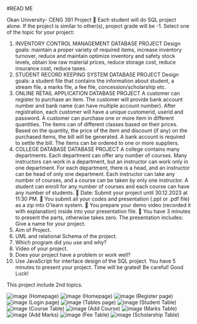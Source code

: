#READ ME

Okan University- CENG 391 Project
 Each student will do SQL project alone.
If the project is similar to other(s), project grade will be -1. 
Select one of the topic for your project:
1. INVENTORY CONTROL MANAGEMENT DATABASE PROJECT
 Design goals: maintain a proper variety of required items, increase inventory turnover, reduce and maintain 
optimize inventory and safety stock levels, obtain low raw material prices, reduce storage cost, reduce insurance 
cost, reduce taxes.
2. STUDENT RECORD KEEPING SYSTEM DATABASE PROJECT
Design goals: a student file that contains the information about student, a stream file, a marks file, a fee 
file, concession/scholarship etc.
3. ONLINE RETAIL APPLICATION DATABASE PROJECT
A customer can register to purchase an item. The customer will provide bank account number and bank name (can 
have multiple account number). After registration, each customer will have a unique customerid, userid and 
password. A customer can purchase one or more item in different quantities. The items can of different classes 
based on their prices. Based on the quantity, the price of the item and discount (if any) on the purchased items, 
the bill will be generated. A bank account is required to settle the bill. The items can be ordered to one or more 
suppliers.
4. COLLEGE DATABASE DATABASE PROJECT
A college contains many departments. Each department can offer any number of courses. Many instructors can 
work in a department, but an instructor can work only in one department. For each department, there is a head, 
and an instructor can be head of only one department. Each instructor can take any number of courses, and a 
course can be taken by only one instructor. A student can enroll for any number of courses and each course can 
have any number of students.
 Date: Submit your project until 30.12.2023 at 11:30 PM.
 You submit all your codes and presentation (.ppt or .pdf file) as a zip into O’learn system.
 You prepare your demo video (recorded it with explanation) inside into your presentation file.
 You have 3 minutes to present the parts, otherwise takes zero.
The presentation includes:
Give a name for your project.
1. Aim of Project.
2. UML and relational Schema of the project.
3. Which program did you use and why?
4. Video of your project.
5. Does your project have a problem or work well?
6. Use JavaScript for interface design of the SQL project.
You have 5 minutes to present your project. Time will be grated! Be careful!
Good Luck!

This project include 2nd topics.

![image](https://github.com/SaSaSaBo/Project-CENG31/assets/110893411/f7ce7902-b875-4522-8fce-758cb29981d6)
(Homepage)
![image](https://github.com/SaSaSaBo/Project-CENG31/assets/110893411/7794ddf3-75c4-4ef6-acb4-eaf7b8969496)
(Homepage)
![image](https://github.com/SaSaSaBo/Project-CENG31/assets/110893411/a9ec8fc8-9cc4-4b4a-8620-b27c1bb9a41e)
(Register page)
![image](https://github.com/SaSaSaBo/Project-CENG31/assets/110893411/9bf43e9f-7b14-4bb9-934a-fe3c1ef3b192)
(Login page)
![image](https://github.com/SaSaSaBo/Project-CENG31/assets/110893411/811f72b8-bbea-42d9-a62d-7129b9e4a420)
(Tables page)
![image](https://github.com/SaSaSaBo/Project-CENG31/assets/110893411/24ad033c-19f2-4177-a807-f80c45edd4f6)
(Student Table)
![image](https://github.com/SaSaSaBo/Project-CENG31/assets/110893411/c9897cb1-1055-43de-8234-ca224018064e)
(Course Table)
![image](https://github.com/SaSaSaBo/Project-CENG31/assets/110893411/b3591931-5ee8-4601-b40a-fc129894f6c5)
(Add Course)
![image](https://github.com/SaSaSaBo/Project-CENG31/assets/110893411/d8c1283d-b905-448a-8ab7-1e8a43044b9b)
(Marks Table)
![image](https://github.com/SaSaSaBo/Project-CENG31/assets/110893411/c0b44b0f-f8df-4885-ad00-ceed07214a3b)
(Add Marks)
![image](https://github.com/SaSaSaBo/Project-CENG31/assets/110893411/d46fbaa3-ed97-4438-885e-3d68c4d546a2)
(Fee Table)
![image](https://github.com/SaSaSaBo/Project-CENG31/assets/110893411/e7dd6d2b-3540-4f07-a635-0717a9dbdfaa)
(Scholarship Table)
